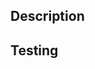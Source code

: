 ## Description
<!--
Describe your changes in detail.
Why is this change required? What problem does it solve?
If it fixes an open issue, please link to the issue here.
If appropriate, add screenshots, flowcharts, etc.
-->

## Testing
<!--
Please describe in detail how you tested your changes.
The reviewer will probably follow the same steps to validate them.
Include details of your testing environment, the tests you ran to see how your change affects other areas of the code, etc.
-->

